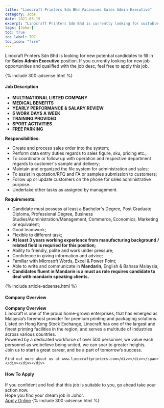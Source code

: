 ```yaml
---
title: "Linocraft Printers Sdn Bhd Vacancies Sales Admin Executive" 
category: Jobs 
date: 2021-03-15 
excerpt: "Linocraft Printers Sdn Bhd is currently looking for suitable person to fill in the Sales Admin Executive which based in Johor" 
tags: [Johor] 
toc: true 
toc_label: TOC 
toc_icon: "fire" 
--- 
```


<p>Linocraft Printers Sdn Bhd is looking for new potential candidates to fill in for <b>Sales Admin Executive</b> position. If you currently looking for new job opportunities and qualified with the job desc, feel free to apply this job.
</p>{% include 300-adsense.html %} 
<div><div><h4>Job Description</h4></div><div><div><span><div><ul><li><strong>MULTINATIONAL LISTED COMPANY</strong></li><li><strong>MEDICAL BENEFITS</strong></li><li><strong>YEARLY PERFORMANCE &amp; SALARY REVIEW</strong></li><li><strong>5 WORK DAYS A WEEK</strong></li><li><strong>TRAINING PROVIDED</strong></li><li><strong>SPORT ACTIVITIES</strong></li><li><b>FREE PARKING</b></li></ul><div><div><div><strong>Responsibilities:</strong></div><ul><li>Create and process sales order into the system;</li><li>Perform data entry duties regards to sales figure, sku, pricing etc.;</li><li>To coordinate or follow up with operation and respective department regards to customer's sample and delivery;</li><li>Maintain and organized the file system for administration and sales;</li><li>To assist in quotation/RFQ and FA or samples submission to customers;</li><li>Follow up or update customers on the phone for sales administrative purpose.</li><li>Undertake other tasks as assigned by management.</li></ul><div><strong>Requirements:</strong></div><ul><li>Candidate must possess at least a Bachelor's Degree, Post Graduate Diploma, Professional Degree, Business Studies/Administration/Management, Commerce, Economics, Marketing or equivalent;</li><li>Good teamwork;</li><li>Flexible to different task;</li><li><strong>At least 3 years working experience from manufacturing background / related field is requried for this position;</strong></li><li>Ability to friendly, polite and work under pressure;</li><li>Confidence in giving information and advice;</li><li>Familiar with Microsoft Words, Excel &amp; Power Point;</li><li>Able to write and communicate in <b>Mandarin</b>, English &amp; Bahasa Malaysia;</li><li><strong>Candidates fluent in Mandarin is a must as role requires candidate to deal with mandarin speaking clients.</strong></li></ul></div></div></div></span></div></div></div> 
{% include article-adsense.html %} 
<div><div><h4>Company Overview</h4></div><div><div><span><div><div>
<strong>Company Overview</strong></div>
<div>
<div>
		Linocraft is one of the proud home-grown enterprises, that has emerged as Malaysia&#8217;s foremost provider for premium printing and packaging solutions.</div>
<div>
		Listed on Hong Kong Stock Exchange, Linocraft has one of the largest and finest printing facilities in the region, and serves a multitude of industries across various countries.</div>
<div>
		Powered by a dedicated workforce of over 500 personnel, we value each personnel as we believe being united, we can soar to greater heights.</div>
<div>
		Join us to start a great career, and be a part of tomorrow&#8217;s success.</div>
	
	Find out more about us at www.linocraftprinters.com</div></div></span></div></div></div> 
#### How To Apply 
If you confident and feel that this job is suitable to you, go ahead take your action now. <br/> 
Hope you find your dream job in Johor. <br/> 
<a href="https://www.jobstreet.com.my/en/job/sales-admin-executive-4507192?jobId=jobstreet-my-job-4507192&" class="btn btn--info" target="_blank" rel="nofollow noopenner">Apply Online</a> 
{% include 300-adsense.html %} 